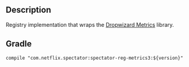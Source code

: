 ## Description

Registry implementation that wraps the [Dropwizard Metrics] library.

[Dropwizard Metrics]: https://metrics.dropwizard.io/3.1.0/

## Gradle

```
compile "com.netflix.spectator:spectator-reg-metrics3:${version}"
```